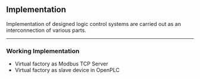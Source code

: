 ## Implementation

Implementation of designed logic control systems are carried out as an interconnection of various parts.

------------------------------------------------------------
### Working Implementation
- Virtual factory as Modbus TCP Server
- Virtual factory as slave device in OpenPLC

